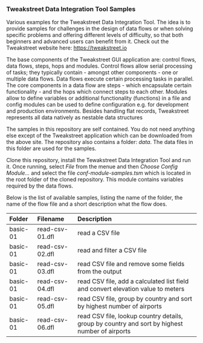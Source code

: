### Tweakstreet Data Integration Tool Samples

Various examples for the Tweakstreet Data Integration Tool. The idea is to provide samples for challenges in the design of data flows or when solving specific problems and offering different levels of difficulty, so that both beginners and advanced users can benefit from it. Check out the Tweakstreet website here: https://tweakstreet.io

The base components of the Tweakstreet GUI application are: control flows, data flows, steps, hops and modules. Control flows allow serial processing of tasks; they typically contain - amongst other components - one or multiple data flows. Data flows execute certain processing tasks in parallel. The core components in a data flow are steps - which encapsulate certain functionality - and the hops which connect steps to each other. Modules allow to define variables or additional functionality (functions) in a file and config modules can be used to define configuration e.g. for development and production environments. Besides handling flat records, Tweakstreet represents all data natively as nestable data structures

The samples in this repository are self contained. You do not need anything else except of the Tweakstreet application which can be downloaded from the above site. The repository also contains a folder: _data_. The data files in this folder are used for the samples.

Clone this repository, install the Tewakstreet Data Integration Tool and run it. Once running, select _File_ from the menue and then _Choose Config Module..._ and select the file _conf-module-samples.tsm_ which is located in the root folder of the cloned repository. This module contains variables required by the data flows.

Below is the list of available samples, listing the name of the folder, the name of the flow file and a short description what the flow does.

| Folder             | Filename                     | Description                      |
| :--                | :---                         | :--                              |
| basic-01           | read-csv-01.dfl              | read a CSV file |
| basic-01           | read-csv-02.dfl              | read and filter a CSV file |
| basic-01           | read-csv-03.dfl              | read CSV file and remove some fields from the output |
| basic-01           | read-csv-04.dfl              | read CSV file, add a calculated list field and convert elevation value to meters |
| basic-01           | read-csv-05.dfl              | read CSV file, group by country and sort by highest number of airports |
| basic-01           | read-csv-06.dfl              | read CSV file, lookup country details, group by country and sort by highest number of airports |
